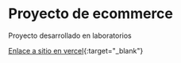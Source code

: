 # Proyecto de ecommerce

Proyecto desarrollado en laboratorios

[Enlace a sitio en vercel](https://ecommerce-lab.vercel.app){:target="_blank"}
